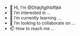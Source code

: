 - 👋 Hi, I’m @Dhjkjfgjlhbffjkk
- 👀 I’m interested in ...
- 🌱 I’m currently learning ...
- 💞️ I’m looking to collaborate on ...
- 📫 How to reach me ...

<!---
Dhjkjfgjlhbffjkk/Dhjkjfgjlhbffjkk is a ✨ special ✨ repository because its `README.md` (this file) appears on your GitHub profile.
You can click the Preview link to take a look at your changes.
--->
